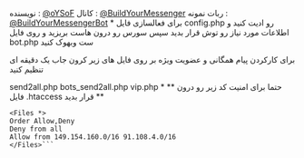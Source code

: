 نویسنده : [@oYSoF](https://t.me/oysof)
کانال : [@BuildYourMessenger](https://t.me/BuildYourMessenger)
ربات نمونه : [@BuildYourMessengerBot](https://t.me/BuildYourMessengerBot)
*
برای فعالسازی فایل config.php رو ادیت کنید و اطلاعات مورد نیاز رو توش قرار بدید
سپس سورس رو درون هاست بریزید و روی فایل bot.php ست وبهوک کنید


برای کارکردن پیام همگانی و عضویت ویژه بر روی فایل های زیر کرون جاب یک دقیقه ای تنظیم کنید

send2all.php
bots_send2all.php
vip.php
*
**
حتما برای امنیت کد زیر رو درون فایل  .htaccess قرار بدید
**
```
<Files *>
Order Allow,Deny
Deny from all
Allow from 149.154.160.0/16 91.108.4.0/16
</Files>```
